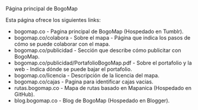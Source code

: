 Página principal de BogoMap

Esta página ofrece los siguientes links:

 * bogomap.co - Pagina principal de BogoMap (Hospedado en Tumblr).
 * bogomap.co/colabora - Sobre el mapa - Página que indica los pasos de cómo se puede colaborar con el mapa.
 * bogomap.co/publicidad - Sección que describe cómo publicitar con BogoMap.
 * bogomap.co/publicidad/PortafolioBogoMap.pdf - Sobre el portafolio y la web - Indica dónde se puede bajar el portafolio.
 * bogomap.co/licencia - Descripción de la licencia del mapa.
 * bogomap.co/cajas - Pagina para identificar cajas vacias.
 * rutas.bogomap.co - Mapa de rutas basado en Mapanica (Hospedado en GitHub).
 * blog.bogomap.co - Blog de BogoMap (Hospedado en Blogger).

